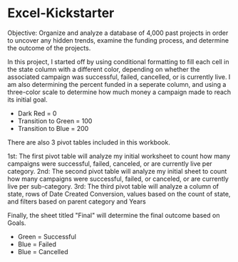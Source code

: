 # Excel-Kickstarter

Objective: Organize and analyze a database of 4,000 past projects in order to uncover any hidden trends, examine the funding process, and determine the outcome of the projects.

In this project, I started off by using conditional formatting to fill each cell in the state column with a different color, depending on whether the associated campaign was successful, failed, cancelled, or is currently live. I am also determining the percent funded in a seperate column, and using a three-color scale to determine how much money a campaign made to reach its initial goal. 
- Dark Red = 0
- Transition to Green = 100
- Transition to Blue = 200

There are also 3 pivot tables included in this workbook. 

1st: The first pivot table will analyze my initial worksheet to count how many campaigns were successful, failed, canceled, or are currently live per category. 
2nd: The second pivot table will analyze my initial sheet to count how many campaigns were successful, failed, or canceled, or are currently live per sub-category.
3rd: The third pivot table will analyze a column of state, rows of Date Created Conversion, values based on the count of state, and filters based on parent category and Years

Finally, the sheet titled "Final" will determine the final outcome based on Goals. 

- Green = Successful 
- Blue = Failed
- Blue = Cancelled 
